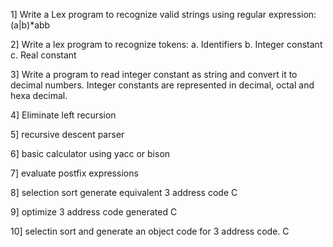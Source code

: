 1] Write a Lex program to recognize valid strings using regular expression: (a|b)*abb

2] Write a lex program to recognize tokens: a. Identifiers b. Integer constant c. Real constant

3] Write a program to read integer constant as string and convert it to decimal numbers. Integer constants are represented in decimal, octal and hexa decimal.

4] Eliminate left recursion

5] recursive descent parser

6] basic calculator using yacc or bison

7] evaluate postfix expressions

8] selection sort generate equivalent 3 address code          C

9] optimize 3 address code generated      C

10] selectin sort and generate an object code for 3 address code.    C
